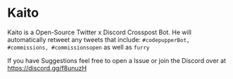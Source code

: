 # Kaito

Kaito is a Open-Source Twitter x Discord Crosspost Bot.
He will automatically retweet any tweets that include:
`#codepupperBot, #commissions, #commissionsopen` as well as `furry`

If you have Suggestions feel free to open a Issue or join the Discord over at https://discord.gg/f8unuzH
